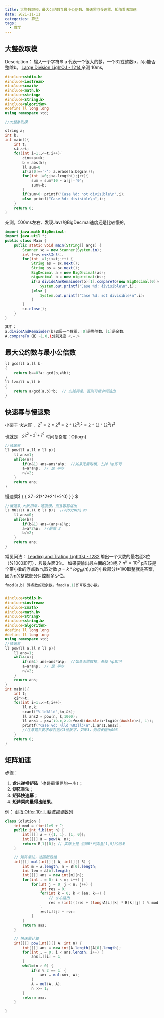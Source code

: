 ```yaml
---
title: 大整数取模、最大公约数与最小公倍数、快速幂与慢速乘、矩阵乘法加速
date: 2021-11-11
categories: 算法
tags:
  - 数学
---
```


## 大整数取模
Description：
输入一个字符串 a 代表一个很大的数，一个32位整数b，问a能否整除b。
[Large Division LightOJ - 1214 
](https://vjudge.net/problem/LightOJ-1214)
亲测 10ms。
```cpp
#include<stdio.h>
#include<iostream>
#include<cmath>
#include<math.h>
#include<string>
#include<string.h>
#include<algorithm>
#define ll long long
using namespace std;

//大整数取模

string a;
int b;
int main(){
    int t;
    cin>>t;
    for(int i=1;i<=t;i++){
        cin>>a>>b;
        b = abs(b);
        ll sum=0;
        if(a[0]=='-') a.erase(a.begin());
        for(int j=0;j<a.length();j++){
            sum = sum*10 + a[j]-'0';
            sum%=b;
        }
        if(sum>0) printf("Case %d: not divisible\n",i);
        else printf("Case %d: divisible\n",i);
    }
    return 0;
}
```
亲测，500ms左右，发现Java的BigDecimal速度还是比较慢的。

```java
import java.math.BigDecimal;
import java.util.*;
public class Main {
	public static void main(String[] args) {
		Scanner sc = new Scanner(System.in);
		int t=sc.nextInt();
		for(int i=1;i<=t;i++) {
			String as = sc.next();
			String bs = sc.next();
			BigDecimal a = new BigDecimal(as);
			BigDecimal b = new BigDecimal(bs);
			if(a.divideAndRemainder(b)[1].compareTo(new BigDecimal(0))==0) {
				System.out.printf("Case %d: divisible\n",i);
			}else {
				System.out.printf("Case %d: not divisible\n",i);
			}
		}
		sc.close();
	}
}
```

```java
其中；
a.divideAndRemainder(b)返回一个数组，[0]是整除数，[1]是余数。
A.compareTo（B）-1,0,1分别对应 <,=,>
```
## 最大公约数与最小公倍数

```cpp
ll gcd(ll a,ll b)
{
    return b==0?a: gcd(b,a%b);
}
ll lcm(ll a,ll b)
{
    return a/gcd(a,b)*b;  // 先除再乘，否则可能中间溢出
}
```
## 快速幂与慢速乘
小栗子
快速幂： ${ {2^7=2*2^6=2*(2^3)^2=2*(2*(2^2))^2} }$

也就是：${ {2^{2^2+2^1+2^0} } }$
时间复杂度：O(logn)

```cpp
//快速幂
ll pow(ll a,ll n,ll p){
    ll ans=1;
    while(n){
        if(n&1) ans=ans*a%p;  //如果无需取模，去掉 %p即可
        a=a*a%p;  // 是 平方
        n/=2;
    }
    return ans;
}
```
慢速乘$ { { 3*7=3*(2^2+2^1+2^0) } } $
```cpp
//慢速乘,大数相乘，速度慢，而且容易溢出
ll mul(ll a,ll b,ll p){  //将b分解成 和
    ll ans=0;
    while(b){
        if(b&1) ans=(ans+a)%p;
        a=a*2%p;  //是乘 2
        b/=2;
    }
    return ans;
}
```
常见问法：
[Leading and Trailing LightOJ - 1282](https://vjudge.net/problem/LightOJ-1282)
输出一个大数的最右面3位（%1000即可），和最左面3位。
如果要输出最左面的3位呢？
${ {n^k=10^p} }$
p应该是个带小数的浮点数m,取对数 ${ {p=k*log_{10}(n)} }$,(p的小数部分)*100取整就是答案，因为p的整数部分只控制多少位。

```cpp
fmod(a,b) 浮点数的取余数。fmod(a,1)即可取出小数。
```

```cpp

#include<stdio.h>
#include<iostream>
#include<cmath>
#include<math.h>
#include<string>
#include<string.h>
#include<algorithm>
#define ll long long
#define ll long long
using namespace std;
//快速幂
ll pow(ll a,ll n,ll p){
    ll ans=1;
    while(n){
        if(n&1) ans=ans*a%p;  //如果无需取模，去掉 %p即可
        a=a*a%p;  // 是 平方
        n/=2;
    }
    return ans;
}
int main(){
    int t;
    cin>>t;
    for(int i=1;i<=t;i++){
        ll n,k;
        scanf("%lld%lld",&n,&k);
        ll ans2 = pow(n, k,1000);
        ll ans1 = pow(10.0,2.0+fmod((double)k*log10((double)n), 1));
        printf("Case %d: %lld %03lld\n",i,ans1,ans2);
        //注意题目要求最右边的3位数字，如果3，则应该输出003
    }
    return 0;
}
```





## 矩阵加速



步骤：

1. **求出递推矩阵**（也是最重要的一步）；
2. **矩阵乘法**；
3. **矩阵快速幂**；
4. **矩阵乘向量得出结果**。





例： [剑指 Offer 10- I. 斐波那契数列](https://leetcode-cn.com/problems/fei-bo-na-qi-shu-lie-lcof/)

```java
class Solution {
    int mod = (int)1e9 + 7;
    public int fib(int n) {
        int[][] A = {{1, 1}, {1, 0}};
        int[][] B = pow(A, n);
        return B[1][0]; // 实际上是 矩阵B*列向量[1,0]的结果
    }

    // 矩阵乘法，返回新数组
    int[][] mul(int[][] A, int[][] B) {
        int m = A.length, n = B[0].length;
        int len = A[0].length;
        int[][] ans = new int[m][n];
        for(int i = 0; i < m; i++) {
            for(int j = 0; j < n; j++) {
                int res = 0;
                for(int k = 0; k < len; k++) {
                    // 小心溢出
                    res = (int)((res + (long)A[i][k] * B[k][j] ) % mod);
                }
                ans[i][j] = res;
            }
        }
        return ans;
    }

    // 快速幂计算
    int[][] pow(int[][] A, int n) {
        int[][] ans = new int[A.length][A[0].length];
        for(int i = 0; i < ans.length; i++) {
            ans[i][i] = 1;
        }
        while(n > 0) {
            if(n % 2 == 1) {
                ans = mul(ans, A);
            }
            A = mul(A, A);
            n >>= 1;
        }
        return ans;
    }

}
```

